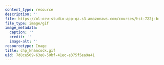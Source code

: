 ```yaml
---
content_type: resource
description: ''
file: https://ol-ocw-studio-app-qa.s3.amazonaws.com/courses/hst-722j-brain-mechanisms-for-hearing-and-speech-fall-2005/7d8ce50963e850bf41ece375f5ea9a41_chp_khancock.gif
file_type: image/gif
image_metadata:
  caption: ''
  credit: ''
  image-alt: ''
resourcetype: Image
title: chp_khancock.gif
uid: 7d8ce509-63e8-50bf-41ec-e375f5ea9a41
---
```

